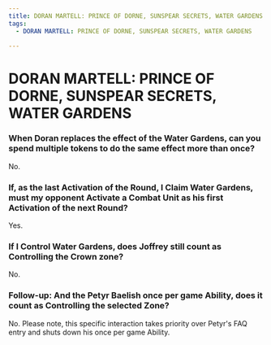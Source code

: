 ```yaml
---
title: DORAN MARTELL: PRINCE OF DORNE, SUNSPEAR SECRETS, WATER GARDENS
tags:
  - DORAN MARTELL: PRINCE OF DORNE, SUNSPEAR SECRETS, WATER GARDENS

---
```


# DORAN MARTELL: PRINCE OF DORNE, SUNSPEAR SECRETS, WATER GARDENS

### When Doran replaces the effect of the Water Gardens, can you spend multiple tokens to do the same effect more than once?

No.
 
### If, as the last Activation of the Round, I Claim Water Gardens, must my opponent Activate a Combat Unit as his first Activation of the next Round?

 Yes.
 
### If I Control Water Gardens, does Joffrey still count as Controlling the Crown zone?

 No.
 
### Follow-up: And the Petyr Baelish once per game Ability, does it count as Controlling the selected Zone?

No. Please note, this specific interaction takes priority over Petyr's FAQ entry and shuts down his once per game Ability.

